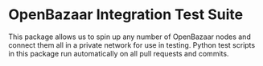 # OpenBazaar Integration Test Suite

This package allows us to spin up any number of OpenBazaar nodes and connect them all in a private network for use in testing. Python test scripts in this package run automatically on all pull requests and commits.